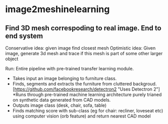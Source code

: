 # image2meshinelearning #
## Find 3D mesh correspoding to real image. End to end system ##
Conservative idea: given image find closest mesh
Optimistic idea: Given image, generate 3d mesh and trace if this mesh is part of some other larger object

Run:
Entire pipeline with pre-trained transfer learning module.
* Takes input an image belonging to furniture class. 
* Finds, segments and extracts the furniture from cluttered backgroud. [https://github.com/facebookresearch/detectron2 "Uses Detectron 2"]
*Runs through pre-trained machine learning architecture purely trianed on synthetic data generated from CAD models.
* Outputs image class (desk, chair, sofa, table)
* Finds matching score with sub-class (eg for chair: recliner, loveseat etc) using computer vision (orb feature) and return nearest CAD model
